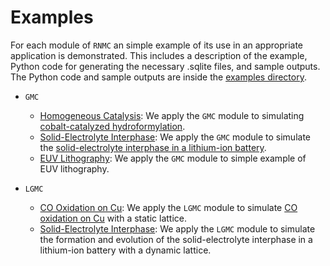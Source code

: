 # Examples
For each module of `RNMC` an simple example of its use in an appropriate application is demonstrated. This includes a description of the example, Python code for generating the necessary .sqlite files, and sample outputs. The Python code and sample outputs are inside the <a href="{{ site.github.repository_url }}"> examples directory</a>.

- `GMC` 
    - [Homogeneous Catalysis](./GMC_exp.md): We apply the `GMC` module to simulating [cobalt-catalyzed hydroformylation](https://pubs.rsc.org/en/content/articlehtml/2017/sc/c7sc03628k).
    - [Solid-Electrolyte Interphase](./GMC_exp.md): We apply the `GMC` module to simulate the [solid-electrolyte interphase in a lithium-ion battery](https://chemrxiv.org/engage/chemrxiv/article-details/61c509e6f52bc461dacb7766).
    - [EUV Lithography](./GMC_exp.md): We apply the `GMC` module to simple example of EUV lithography.

- `LGMC` 
    - [CO Oxidation on Cu](./LGMC_exp.md): We apply the `LGMC` module to simulate [CO oxidation on Cu](https://pubs.aip.org/aip/jcp/article/155/16/164701/199778/Effects-of-surface-diffusion-in-electrocatalytic) with a static lattice.
    - [Solid-Electrolyte Interphase](./LGMC_exp.md): We apply the `LGMC` module to simulate the formation and evolution of the solid-electrolyte interphase in a lithium-ion battery with a dynamic lattice.
